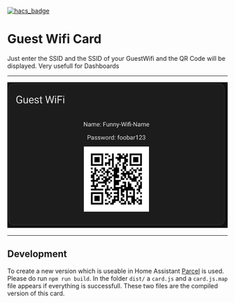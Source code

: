 
[![hacs_badge](https://img.shields.io/badge/HACS-Custom-41BDF5.svg?style=for-the-badge)](https://github.com/hacs/integration)

# Guest Wifi Card 

Just enter the SSID and the SSID of your GuestWifi and the
QR Code will be displayed. Very usefull for Dashboards

***

![screenshot](img/screenshot.png)

***

## Development
To create a new version which is useable in Home Assistant [Parcel](https://github.com/parcel-bundler/parcel#readme) is used.
Please do run `npm run build`. In the folder `dist/` a `card.js` and a `card.js.map` file appears if everything is successfull. These two files are the compiled version of this card.